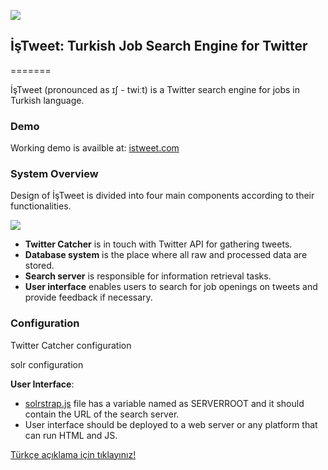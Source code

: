 ![](https://raw.githubusercontent.com/cornetto/istweet/master/Logo/logo_small.png)
## İşTweet: Turkish Job Search Engine for Twitter
=======

İşTweet (pronounced as ɪʃ - twiːt) is a Twitter search engine for jobs in Turkish language.


### Demo

Working demo is availble at: [istweet.com](http://istweet.com)  


### System Overview

Design of İşTweet is divided into four main components according to their functionalities. 

![](https://raw.githubusercontent.com/cornetto/istweet/master/Logo/system_overview.png)

* **Twitter Catcher** is in touch with Twitter API for gathering tweets. 
* **Database system** is the place where all raw and processed data are stored. 
* **Search server** is responsible for information retrieval tasks. 
* **User interface** enables users to search for job openings on tweets and provide feedback if necessary.


### Configuration
 
Twitter Catcher configuration

solr configuration

**User Interface**:
* [solrstrap.js](https://github.com/cornetto/istweet/blob/master/Web%20GUI/Source/bootstrap/js/solrstrap.js) file has a variable named as SERVERROOT and it should contain the URL of the search server.
* User interface should be deployed to a web server or any platform that can run HTML and JS.


[Türkçe açıklama için tıklayınız!](https://github.com/cornetto/istweet/blob/master/README_tr.md)  
